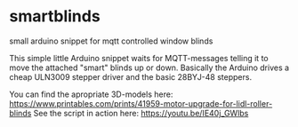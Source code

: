 # smartblinds
small arduino snippet for mqtt controlled window blinds

This simple little Arduino snippet waits for MQTT-messages telling it to move the attached "smart" blinds up or down.
Basically the Arduino drives a cheap ULN3009 stepper driver and the basic 28BYJ-48 steppers.

You can find the apropriate 3D-models here: https://www.printables.com/prints/41959-motor-upgrade-for-lidl-roller-blinds
See the script in action here: https://youtu.be/IE40j_GWlbs
